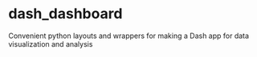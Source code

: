 # dash_dashboard
Convenient python layouts and wrappers for making a Dash app for data visualization and analysis
